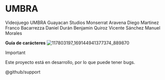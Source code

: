# UMBRA
Videojuego UMBRA
Guayacan Studios
  Monserrat Aravena 
  Diego Martinez 
  Franco Bacarrezza
  Daniel Durán
  Benjamin Quiroz
  Vicente Sánchez
  Manuel Morales



**Guía de carácteres**
![117803197_169144941377374_889870](https://github.com/BenjaminQRojas/UMBRA/assets/107888507/f7cece24-d891-47d9-811f-f8fa5ebf03d7)








> [!IMPORTANT]
> Este proyecto está en desarrollo, por lo que puede tener bugs.

@github/support
